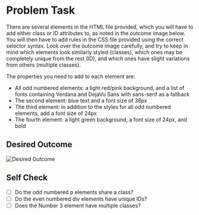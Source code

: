 # Problem Task

There are several elements in the HTML file provided, which you will have to add either class or ID attributes to, as noted in the outcome image below. You will then have to add rules in the CSS file provided using the correct selector syntax. Look over the outcome image carefully, and try to keep in mind which elements look similarly styled (classes), which ones may be completely unique from the rest (ID), and which ones have slight variations from others (multiple classes).

The properties you need to add to each element are:

- All odd numbered elements: a light red/pink background, and a list of fonts containing Verdana and DejaVu Sans with sans-serif as a fallback
- The second element: blue text and a font size of 36px
- The third element: in addition to the styles for all odd numbered elements, add a font size of 24px
- The fourth element: a light green background, a font size of 24px, and bold

## Desired Outcome

![Desired Outcome](https://github.com/TheOdinProject/css-exercises/raw/main/foundations/02-class-id-selectors/desired-outcome.png)

## Self Check

- [ ] Do the odd numbered p elements share a class?
- [ ] Do the even numbered div elements have unique IDs?
- [ ] Does the Number 3 element have multiple classes?
